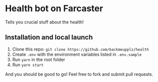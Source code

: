 # Health bot on Farcaster

Tells you crucial stuff about the health!

## Installation and local launch

1. Clone this repo: `git clone https://github.com/backmeupplz/health`
2. Create `.env` with the environment variables listed in `.env.sample`
3. Run `yarn` in the root folder
4. Run `yarn start`

And you should be good to go! Feel free to fork and submit pull requests.
